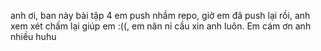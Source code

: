 anh ơi, ban này bài tập 4 em push nhầm repo, giờ em đã push lại rồi, anh xem xét chấm lại giúp em :((, em năn nỉ cầu xin anh luôn. Em cám ơn anh nhiều huhu
